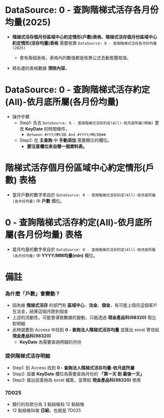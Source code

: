 # DataSource: 0 - 查詢階梯式活存各月份均量(2025) 

- **階梯式活存個月份區域中心約定情形(戶數)表格、階梯式活存個月份區域中心約定情形(活存均量)表格** 需要依靠 `DataSource: 0 - 查詢階梯式活存各月份均量(2025)`
    - 會有兩個表格，表格內的數值都是依靠公式去動態獲取值。

- 將右邊的表格數據 **清除內容**。

# DataSource: 0 - 查詢階梯式活存約定(All)-依月底所屬(各月份均量) 
- 操作步驟
    - Step1: 先去 `DataSource: 0 - 查詢階梯式活存約定(All)-依月底所屬(明細)` 更改 **KeyDate** 的時間條件。
        - `Between #YYY/MM/DD And #YYYY/MM/DD##`
    - Step2: 在 **主查詢** 中 **手動添加** 需要顯示的欄位。
        - **要注意欄位來自哪一個資料表。**

# **階梯式活存個月份區域中心約定情形(戶數) 表格**
- 當月戶數的數字來自於 `DataSource: 0 - 查詢階梯式活存約定(All)-依月底所屬(各月份均量)` 中 **戶數** 欄位。

# **0 - 查詢階梯式活存約定(All)-依月底所屬(各月份均量) 表格**
- 當月均量的數字來自於 `DataSource: 0 - 查詢階梯式活存約定(All)-依月底所屬(各月份均量)` 中 **YYYY/MM均量(mln)** 欄位。

# 備註
### 為什麼「戶數」會變動？
- 因為做 **階梯式活存** 的部門有 **區域中心**、**法金**、**個金**，有可能上個月這個客戶在法金，結果這個月跑到個金
- 上述的流動性，可能會導致數據的變動，只能透過 **現金產品科(98320)** 取比對明細
- 此時就要到 Access 中找到 **0 - 查詢法人階梯式活存均量** 並匯出 excel 寄信給 **現金產品科(98320)**
    - **KeyDate** 為需要查詢明細的月份

### 提供階梯式活存明細
- Step1: 到 Access 找到 **0 - 查詢法人階梯式活存均量-依月底所屬**
- Step2: 設置 **KeyDate** 欄位為需要查詢月份的 **「第一天 到 最後一天」** 
- Step3: 匯出該查詢為 excel 檔案，並寄給 **現金產品科(98320)** 使用

### 7D025
- 銀行的存款分為 3 點結帳和 12 點結帳
- 12 點結帳叫做 **日結**，也就是 7D025